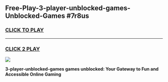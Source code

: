 
## Free-Play-3-player-unblocked-games-Unblocked-Games #7r8us
<h3>
<a href="https://news.freeplayer.one?title=3-player-unblocked-games&ref=8M">CLICK TO PLAY</a></h3>
<hr>

<h3>
<a href="https://news.freeplayer.one?title=3-player-unblocked-games&ref=8M">CLICK 2 PLAY</a>
  
</h3>

<a href="https://news.freeplayer.one?title=3-player-unblocked-games&ref=8M"><img src="https://clearcache.store/games.png"></a>


**3-player-unblocked-games games unblocked: Your Gateway to Fun and Accessible Online Gaming**
